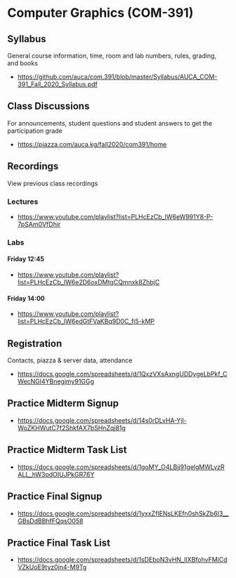 Computer Graphics (COM-391)
===========================

## Syllabus

General course information, time, room and lab numbers, rules, grading, and
books

* <https://github.com/auca/com.391/blob/master/Syllabus/AUCA_COM-391_Fall_2020_Syllabus.pdf>

## Class Discussions

For announcements, student questions and student answers to get the
participation grade

* <https://piazza.com/auca.kg/fall2020/com391/home>

## Recordings

View previous class recordings

### Lectures

* <https://www.youtube.com/playlist?list=PLHcEzCb_lW6eW991Y8-P-7pSAm0VfDhir>

### Labs

#### Friday 12:45

* <https://www.youtube.com/playlist?list=PLHcEzCb_lW6e2D6oxDMtgCQmnxk8ZhbjC>

#### Friday 14:00

* <https://www.youtube.com/playlist?list=PLHcEzCb_lW6edGtFVaKBq9D0C_fi5-kMP>

## Registration

Contacts, piazza & server data, attendance

* <https://docs.google.com/spreadsheets/d/1QxzVXsAxngUDDygeLbPkf_CWecNGl4YBnegjmy91GGg>

## Practice Midterm Signup

* <https://docs.google.com/spreadsheets/d/14s0rDLvHA-Yjl-WoZKHWutC7f2ShkfAX7bSHnZqj81g>

## Practice Midterm Task List

* <https://docs.google.com/spreadsheets/d/1goMY_O4LBjj91gelgMWLvzRALL_hW3pdOIUJPkGR76Y>

## Practice Final Signup

* <https://docs.google.com/spreadsheets/d/1yxxZfIENsLKEfn0shSkZb6I3__GBsDdBBhfFQqsO058>

## Practice Final Task List

* <https://docs.google.com/spreadsheets/d/1sDEboN3vHN_lIXBfohvFMiCdVZkUoE9tyz0jn4-M9Tg>

